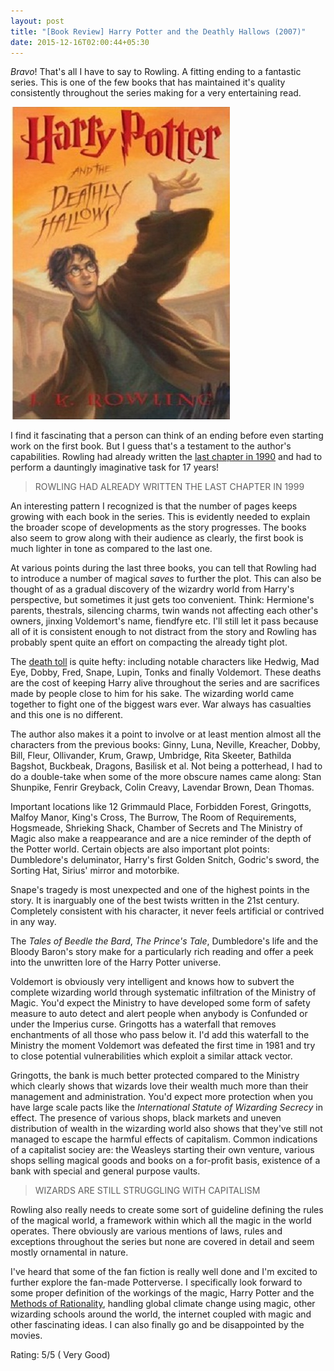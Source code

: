 ```yaml
---
layout: post
title: "[Book Review] Harry Potter and the Deathly Hallows (2007)"
date: 2015-12-16T02:00:44+05:30
---
```


*Bravo*! That's all I have to say to Rowling. A fitting ending to a fantastic series.
This is one of the few books that has maintained it's quality consistently throughout the series making for a very entertaining read.

![Harry Potter and the Deathly Hallows (2007)](/img/book-cover-harry-potter-deathly-hallows-2007.jpg 'Harry Potter and the Deathly Hallows (2007)')

I find it fascinating that a person can think of an ending before even starting work on the first book.
But I guess that's a testament to the author's capabilities.
Rowling had already written the [last chapter in 1990](http://news.bbc.co.uk/2/hi/entertainment/5119836.stm) and had to perform a dauntingly imaginative task for 17 years!

> ROWLING HAD ALREADY WRITTEN THE LAST CHAPTER IN 1999

An interesting pattern I recognized is that the number of pages keeps growing with each book in the series.
This is evidently needed to explain the broader scope of developments as the story progresses.
The books also seem to grow along with their audience as clearly, the first book is much lighter in tone as compared to the last one.

At various points during the last three books, you can tell that Rowling had to introduce a number of magical *saves* to further the plot.
This can also be thought of as a gradual discovery of the wizardry world from Harry's perspective, but sometimes it just gets too convenient.
Think: Hermione's parents, thestrals, silencing charms, twin wands not affecting each other's owners, jinxing Voldemort's name, fiendfyre etc.
I'll still let it pass because all of it is consistent enough to not distract from the story and Rowling has probably spent quite an effort on compacting the already tight plot. 

The [death toll](http://harrypotter.wikia.com/wiki/List_of_deaths#Harry_Potter_and_the_Deathly_Hallows) is quite hefty: including notable characters like Hedwig, Mad Eye, Dobby, Fred, Snape, Lupin, Tonks and finally Voldemort.
These deaths are the cost of keeping Harry alive throughout the series and are sacrifices made by people close to him for his sake.
The wizarding world came together to fight one of the biggest wars ever.
War always has casualties and this one is no different.

The author also makes it a point to involve or at least mention almost all the characters from the previous books: Ginny, Luna, Neville, Kreacher, Dobby, Bill, Fleur, Ollivander, Krum, Grawp, Umbridge, Rita Skeeter, Bathilda Bagshot, Buckbeak, Dragons, Basilisk et al.
Not being a potterhead, I had to do a double-take when some of the more obscure names came along: Stan Shunpike, Fenrir Greyback, Colin Creavy, Lavendar Brown, Dean Thomas.

Important locations like 12 Grimmauld Place, Forbidden Forest, Gringotts, Malfoy Manor, King's Cross, The Burrow, The Room of Requirements, Hogsmeade, Shrieking Shack, Chamber of Secrets and The Ministry of Magic also make a reappearance and are a nice reminder of the depth of the Potter world.
Certain objects are also important plot points: Dumbledore's deluminator, Harry's first Golden Snitch, Godric's sword, the Sorting Hat, Sirius' mirror and motorbike.

Snape's tragedy is most unexpected and one of the highest points in the story.
It is inarguably one of the best twists written in the 21st century.
Completely consistent with his character, it never feels artificial or contrived in any way.

The *Tales of Beedle the Bard*, *The Prince's Tale*, Dumbledore's life and the Bloody Baron's story make for a particularly rich reading and offer a peek into the unwritten lore of the Harry Potter universe.

Voldemort is obviously very intelligent and knows how to subvert the complete wizarding world through systematic infiltration of the Ministry of Magic.
You'd expect the Ministry to have developed some form of safety measure to auto detect and alert people when anybody is Confunded or under the Imperius curse.
Gringotts has a waterfall that removes enchantments of all those who pass below it.
I'd add this waterfall to the Ministry the moment Voldemort was defeated the first time in 1981 and try to close potential vulnerabilities which exploit a similar attack vector.

Gringotts, the bank is much better protected compared to the Ministry which clearly shows that wizards love their wealth much more than their management and administration.
You'd expect more protection when you have large scale pacts like the *International Statute of Wizarding Secrecy* in effect.
The presence of various shops, black markets and uneven distribution of wealth in the wizarding world also shows that they've still not managed to escape the harmful effects of capitalism.
Common indications of a capitalist sociey are: the Weasleys starting their own venture, various shops selling magical goods and books on a for-profit basis, existence of a bank with special and general purpose vaults.

> WIZARDS ARE STILL STRUGGLING WITH CAPITALISM

Rowling also really needs to create some sort of guideline defining the rules of the magical world, a framework within which all the magic in the world operates.
There obviously are various mentions of laws, rules and exceptions throughout the series but none are covered in detail and seem mostly ornamental in nature.

I've heard that some of the fan fiction is really well done and I'm excited to further explore the fan-made Potterverse.
I specifically look forward to some proper definition of the workings of the magic, Harry Potter and the [Methods of Rationality](http://hpmor.com/), handling global climate change using magic, other wizarding schools around the world, the internet coupled with magic and other fascinating ideas.
I can also finally go and be disappointed by the movies.

Rating: 5/5 ( Very Good)
